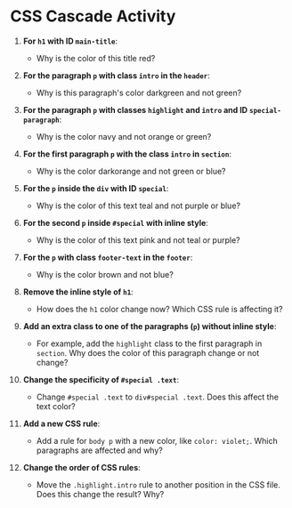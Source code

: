 # CSS Cascade Activity

1. **For `h1` with ID `main-title`**:
   - Why is the color of this title red?

2. **For the paragraph `p` with class `intro` in the `header`**:
   - Why is this paragraph's color darkgreen and not green?

3. **For the paragraph `p` with classes `highlight` and `intro` and ID `special-paragraph`**:
   - Why is the color navy and not orange or green?

4. **For the first paragraph `p` with the class `intro` in `section`**:
   - Why is the color darkorange and not green or blue?

5. **For the `p` inside the `div` with ID `special`**:
   - Why is the color of this text teal and not purple or blue?

6. **For the second `p` inside `#special` with inline style**:
   - Why is the color of this text pink and not teal or purple?

7. **For the `p` with class `footer-text` in the `footer`**:
   - Why is the color brown and not blue?

8. **Remove the inline style of `h1`**:
   - How does the `h1` color change now? Which CSS rule is affecting it?

9. **Add an extra class to one of the paragraphs (`p`) without inline style**:
   - For example, add the `highlight` class to the first paragraph in `section`. Why does the color of this paragraph change or not change?

10. **Change the specificity of `#special .text`**:
    - Change `#special .text` to `div#special .text`. Does this affect the text color?

11. **Add a new CSS rule**:
    - Add a rule for `body p` with a new color, like `color: violet;`. Which paragraphs are affected and why?

12. **Change the order of CSS rules**:
    - Move the `.highlight.intro` rule to another position in the CSS file. Does this change the result? Why?
